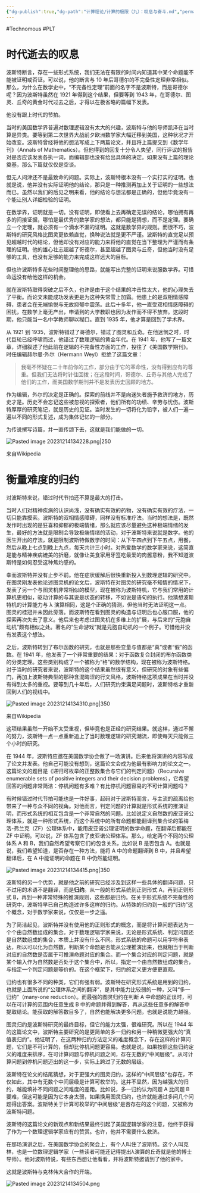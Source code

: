 ```yaml
---
{"dg-publish":true,"dg-path":"计算理论/计算的极限（九）：叹息与奋斗.md","permalink":"/计算理论/计算的极限（九）：叹息与奋斗/","created":"2023-10-09T16:15:02.000+08:00","updated":"2024-12-31T10:07:22.274+08:00"}
---
```


#Technomous #PLT 

# 时代逝去的叹息

波斯特断言，存在一些形式系统，我们无法在有限的时间内知道其中某个命题能不能被证明或否证。可以说，他的断言与 10 年后哥德尔的不完备性定理非常相似。那么，为什么在数学史中，“不完备性定理”前面的名字不是波斯特，而是哥德尔呢？因为波斯特虽然在 1921 年得到这个结果，但要等到 1943 年，在哥德尔、图灵、丘奇的黄金时代过去之后，才得以在极省略的篇幅下发表。

他没有跟上时代的节拍。

当时的美国数学界普遍对数理逻辑没有太大的兴趣，波斯特与他的导师凯泽在当时算是异类。要等到第二次世界大战前夕欧洲数学家大幅迁移到美国，这种状况才开始改变。波斯特曾经将他的想法写成上下两篇论文，并且将上篇提交到《数学年刊》（Annals of Mathematics）。但他得到的回复十分令人失望，同行评议的报告对是否应该发表各执一词，而编辑部也没有给出具体的决定。如果没有上篇的理论奠基，那么下篇就仅仅是空谈。

但无人问津还不是最致命的问题。实际上，波斯特根本没有一个实打实的证明。也就是说，他并没有实际证明他的结论，那只是一种推测再加上关于证明的一些想法而已。虽然以我们的后见之明来看，他的结论与想法都是正确的，但他毕竟没有一个能让别人详细检验的证明。

在数学界，证明就是一切。没有证明，即使看上去再确定无误的结论，哪怕拥有再多的间接证据，哪怕是最优秀的数学家的想法，都只能是猜想，而不是定理。要确立一个定理，就必须有一个滴水不漏的证明。这就是数学界的规则。而很不巧，波斯特的研究风格比图灵更依赖直觉，换种说法就是更不严谨。波斯特的直觉足以预见超越时代的结论，但他却没有对应的能力来将他的直觉在当下整理为严谨而有条理的证明。他的雄心壮志超越了哥德尔，甚至超越了图灵与丘奇，但他当时没有足够的工具，也没有足够的能力来完成这样远大的目标。

但也许波斯特多花些时间整理他的思路，就能写出完整的证明来说服数学界。可惜命运没有给他这样的机会。

就在波斯特取得突破之后不久，也许是由于这个结果的冲击性太大，他的心理失去了平衡。而论文未能成功发表更是为这种失常雪上加霜。他患上的是双相情感障碍，患者会在无端愉悦与无故抑郁中震荡。此后十多年，他一直受双相情感障碍的困扰，在数学上毫无产出，申请到的大学教职也因为发作而不得不放弃。这段时期，他只能当一名中学教师聊以糊口。直到 1935 年，他才算是回到了学术界。

从 1921 到 1935，波斯特错过了哥德尔，错过了图灵和丘奇。在他迷惘之时，时代巨轮已经呼啸而过，他错过了数理逻辑的黄金年代。在 1941 年，他写了一篇文章，详细叙述了他此前在逻辑的不完备性方面的工作，投往了《美国数学期刊》。时任编辑赫尔曼·外尔（Hermann Weyl）拒绝了这篇文章：

> 我毫不怀疑在二十年前你的工作，部分由于它的革命性，没有得到应有的尊重。但我们无法将时针往回拨；在这段时间，哥德尔、丘奇与其他人完成了他们的工作，而美国数学期刊并不是发表历史回顾的地方。

作为编辑，外尔的决定是正确的。探索的前线并不是向迷失者施予救济的地方，历史才是。历史不会忘记这些被忽视的探索者，他们所有的功绩、辛劳与忧伤。波斯特厚厚的研究笔记，就是历史的见证。当时发生的一切将化为铅字，被人们一遍一遍以不同的形式复述，成为集体记忆的一部分。

为传说撰写诗篇，并一直传颂下去，这就是我们能做的一切。

![Pasted image 20231214134228.png|250](/img/user/0.Asset/resource/Pasted%20image%2020231214134228.png)

来自Wikipedia

# 衡量难度的归约

对波斯特来说，错过时代节拍还不算是最大的打击。

当时人们对精神疾病的认识尚浅，没有确实有效的药物，没有确实有效的疗法，一切只能靠摸索。波斯特的双相情感障碍，同样没有标准疗法。当时的想法是，既然发作时出现的是狂喜和抑郁的极端情绪，那么就应该尽量避免这种极端情绪的发生，最好的方法就是限制会导致极端情绪的活动，对于波斯特来说就是数学。他的医生开出的疗法，就是限制波斯特做数学的时间：从下午四点到下午五点，用餐，然后从晚上七点到晚上九点，每天共计三小时。对热爱数学的数学家来说，这简直是能与精神疾病媲美的折磨，就像让美食家用牙签吃最爱的肉酱意粉，我不知道波斯特是如何忍受这种焦灼感的。

幸而波斯特并没有止步不前。他在症状缓解后很快重新投入到数理逻辑的研究中。在图灵刚发表他论述图灵机的论文后，波斯特在对图灵的研究毫不知情的情况下，发表了另一个与图灵机非常相似的模型，现在被称为波斯特机，它与我们常用的计算机更相似，驱动计算的与其说是状态的转移，不如说是语句的执行。他猜想波斯特机的计算能力与 λ 演算相同，这是个正确的猜测，但他当时无法证明这一点。图灵的桂冠并未因此旁落。而波斯特在看到图灵的构造与证明后也心服口服，他的探索再次失去了意义。他后来也考虑过图灵机在多维上的扩展，与后来的“元胞自动机”颇有相似之处。著名的“生命游戏”就是元胞自动机的一个例子。可惜他并没有发表这个想法。

之后，波斯特转到了布尔函数的研究，也就是那些变量与值都是“真”或者“假”的函数。在 1941 年，他发表了一个非常重要的结果：对于函数复合封闭的布尔函数类的分类定理。这些类别构成了一个被称为“格”的数学结构，现在被称为波斯特格。对于当时的研究者来说，波斯特的这个结果虽然很有意义，但研究的对象有些偏门，再加上波斯特典型的那种含混晦涩的行文风格，波斯特格这项成果在当时并没有得到太多的重视。要等到几十年后，人们研究约束满足问题时，波斯特格才重新回到人们的视线中。

![Pasted image 20231214134310.png|350](/img/user/0.Asset/resource/Pasted%20image%2020231214134310.png)

来自Wikipedia

这项结果虽然一开始不太受重视，但毕竟也是正经的研究结果。就这样，通过不懈的努力，波斯特一点一点重新追上了当时数理逻辑的研究潮流，即使每天只能做三个小时的研究。

在 1944 年，波斯特应邀在美国数学协会做了一场演讲。后来他将演讲的内容写成了论文并发表。他自己可能没有想到，这篇论文会成为他最有影响力的论文之一。这篇论文的题目是《递归可枚举的正整数集合与它们的判定问题》（Recursive enumerable sets of positive integers and their decision problems），它希望回答的问题非常简洁：停机问题有多难？有比停机问题容易的不可计算问题吗？

有时候错过时代节拍可能也是一件好事，起码对于波斯特而言，与主流的疏离给他带来了一种与众不同的视角。对他而言，判定问题的计算就是形式系统的推演证明，而形式系统的相互包含是一个非常自然的问题。比如说定义自然数的皮亚诺公理体系，就是一种形式系统，而这个系统中的所有命题都能翻译到集合论的策梅洛-弗兰克（ZF）公理体系中，能用皮亚诺公理证明的数学命题，在翻译后都能在 ZF 中证明。可以说，ZF 体系包含了皮亚诺公理体系。那么，给定两个不同的公理体系 A 和 B，我们自然希望考察它们的包含关系，比如说 B 是否包含 A。也就是说，我们希望知道，是否存在一种方法，能将 A 中的命题翻译到 B 中，并且希望翻译后，在 A 中能证明的命题在 B 中仍然能证明。

![Pasted image 20231214134415.png|350](/img/user/0.Asset/resource/Pasted%20image%2020231214134415.png)

波斯特的另一个优势，就是他之前的研究已经涉及到这样一些具体的翻译问题，只不过用的术语不是翻译，而是**归约**。从一般的形式系统到正则形式 A，再到正则形式 B，再到一种非常特殊的推演规则，这些都是归约。在关于形式系统不完备性的研究中，波斯特早已自己构造过许多这样的归约。从特殊的归约到一般的“归约”这个概念，对于数学家来说，仅仅是一步之遥。

为了简洁起见，波斯特并没有使用他的正则形式的概念，而是将计算问题表达为一个个由自然数组成的集合。对于数理逻辑学家来说，无论是形式系统、判定问题还是自然数组成的集合，本质上并没有什么不同。形式系统的命题可以用字符串表达，所以可以化为自然数，判断某个命题是否能从公理推演出来，也就相当于判断对应的自然数是否属于可推演命题对应的集合。而一个集合对应的判定问题，就是某个输入作为自然数是否处于这个集合中，所以，指定一个由自然数组成的集合，与指定一个判定问题是等价的。在这个框架下，归约的定义更方便更直观。

归约也有很多不同的种类，它们有强有弱。波斯特在研究形式系统是用到的归约，也就是上面所说的“公理体系之间的翻译”，是其中能力比较弱的一种，又叫“多一归约”（many-one reduction）。而最强的图灵归约在判断 A 中命题的正误时，可以在可计算的范围内任意生成 B 中的命题并得到解答，再从这些任意多的解答中提取结论。能获取的解答数目多了，自然也能解决更多问题，也就是说能力越强。

图灵归约是波斯特研究的最终目标，但它的能力太强，很难研究。所以在 1944 年的这篇论文中，波斯特主要研究的是更简单的多一归约和另一种稍微更强大的“真值表归约”。他证明了，在这两种归约方法定义的难度概念下，存在这样的计算问题，它们是不可计算的，但却比停机问题更容易。也就是说，如果按照这些归约定义的难度来排序，在可计算问题与停机问题之间，存在无数的“中间层级”。从可计算问题到停机问题迈出的这一步，实际上跨过了无数的层级。

波斯特在论文的结尾猜想，对于更强大的图灵归约，这样的“中间层级”也存在，不仅如此，其中有无数个中间层级是计算可枚举的。这并不显然，因为越强大的归约，越能填补不同问题之间难度的差距。比如说，多一归约认为问题 A 比问题 B 要难，但这可能是因为它本身太弱，如果换用图灵归约，也许就能通过多问几个问题得出答案。波斯特关于计算可枚举的“中间层级”是否存在的这个问题，又被称为波斯特问题。

波斯特的这篇论文的新观点和新结果最终引起了美国逻辑学家的注意，他终于获得了作为一个数理逻辑学家应有的赞赏。也许，他并不需要什么救济。

在那场演讲之后，在美国数学协会的聚会上，有个人叫住了波斯特。这个人叫克林，也是一位数理逻辑学家（一些读者可能还记得提出λ演算的丘奇就是他的博士导师）。他对波斯特说，有些东西想让他看看，并将波斯特邀请到了他的家中。

这就是波斯特与克林伟大合作的开端。

![Pasted image 20231214134504.png](/img/user/0.Asset/resource/Pasted%20image%2020231214134504.png)